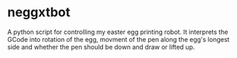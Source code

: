 # neggxtbot
A python script for controlling my easter egg printing robot. It interprets the GCode into rotation of the egg, movment of the pen along the egg's longest side and whether the pen should be down and draw or lifted up.
